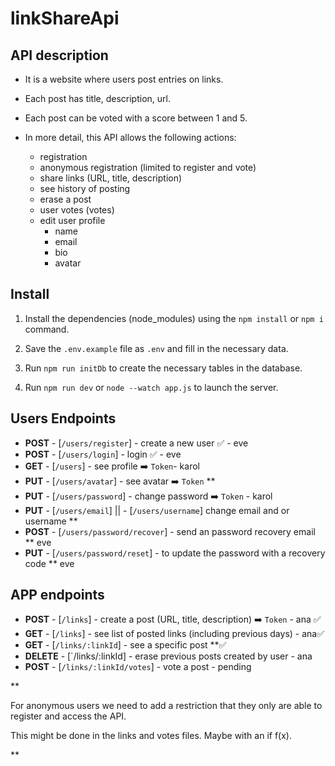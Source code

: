 # linkShareApi

## API description

- It is a website where users post entries on links.

- Each post has title, description, url.

- Each post can be voted with a score between 1 and 5.

- In more detail, this API allows the following actions:
    - registration
    - anonymous registration (limited to register and vote)
    - share links (URL, title, description)
    - see history of posting
    - erase a post
    - user votes (votes)
    - edit user profile 
        - name
        - email
        - bio
        - avatar

## Install

1. Install the dependencies (node_modules) using the `npm install` or `npm i` command.

2. Save the `.env.example` file as `.env` and fill in the necessary data.

3. Run `npm run initDb` to create the necessary tables in the database.

4. Run `npm run dev` or `node --watch app.js` to launch the server.


## Users Endpoints
- **POST** - [`/users/register`] -  create a new user ✅ - eve
- **POST**  - [`/users/login`]  - login ✅ - eve
- **GET** - [`/users`] - see profile ➡️ `Token`- karol
- **PUT**  - [`/users/avatar`] - see avatar ➡️ `Token`  **
- **PUT** - [`/users/password`] - change password ➡️ `Token` - karol
- **PUT** - [`/users/email`] || - [`/users/username`] change email and or username ** 
- **POST** - [`/users/password/recover`] - send an password recovery email ** eve
- **PUT** - [`/users/password/reset`] - to update the password with a recovery code ** eve


## APP endpoints
- **POST** - [`/links`] - create a post (URL, title, description) ➡️ `Token` - ana ✅
- **GET** - [`/links`] - see list of posted links (including previous days) - ana✅
- **GET**  - [`/links/:linkId`] -  see a specific post **✅
- **DELETE** - [`/links/:linkId] - erase previous posts created by user - ana
- **POST** - [`/links/:linkId/votes`] - vote a post - pending

**

For anonymous users we need to add a restriction that they only are able to register and access the API. 

This might be done in the links and votes files. Maybe with an if f(x).

**
